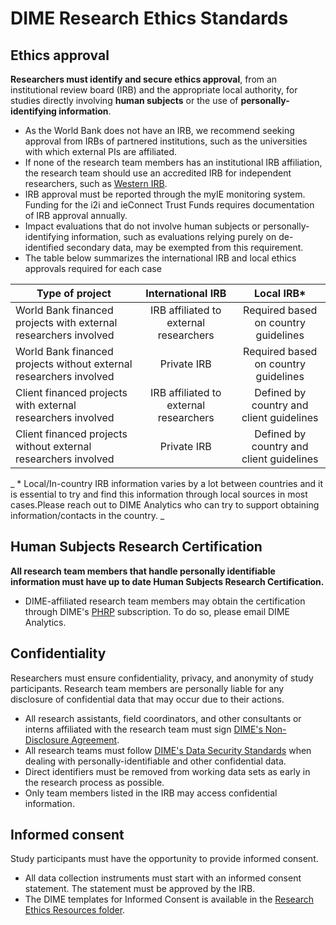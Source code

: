 # DIME Research Ethics Standards

## Ethics approval

**Researchers must identify and secure ethics approval**, from an institutional review board (IRB) and the appropriate local authority, for studies directly involving **human subjects** or the use of **personally-identifying information**.
- As the World Bank does not have an IRB, we recommend seeking approval from IRBs of partnered institutions, such as the universities with which external PIs are affiliated.
- If none of the research team members has an institutional IRB affiliation, the research team should use an accredited IRB for independent researchers, such as [Western IRB](http://wirb.com/Pages/IRBServices.aspx).
- IRB approval must be reported through the myIE monitoring system. Funding for the i2i and ieConnect Trust Funds requires documentation of IRB approval annually.
- Impact evaluations that do not involve human subjects or personally-identifying information, such as evaluations relying purely on de-identified secondary data, may be exempted from this requirement.
- The table below summarizes the international IRB and local ethics approvals required for each case

|     Type of project   |        International IRB     | Local IRB* |
| ------------- |:-------------:| :-----:|
| World Bank financed projects with external researchers involved    | IRB affiliated to external researchers |  Required based on country guidelines|
|  World Bank financed projects without external researchers involved     |    Private IRB   |  Required based on country guidelines  |
| Client financed projects with external researchers involved  |     IRB affiliated to external researchers |   Defined by country and client guidelines   |
| Client financed projects without external researchers involved  |     Private IRB |   Defined by country and client guidelines  |

_ * Local/In-country IRB information varies by a lot between countries and it is essential to try and find this information through local sources in most cases.Please reach out to DIME Analytics who can try to support obtaining information/contacts in the country. _

## Human Subjects Research Certification
**All research team members that handle personally identifiable information must have up to date Human Subjects Research Certification.**
- DIME-affiliated research team members may obtain the certification through DIME's [PHRP](https://phrptraining.com/) subscription. To do so, please email DIME Analytics.

## Confidentiality
Researchers must ensure confidentiality, privacy, and anonymity of study participants. Research team members are personally liable for any disclosure of confidential data that may occur due to their actions.
- All research assistants, field coordinators, and other consultants or interns affiliated with the research team must sign [DIME's Non-Disclosure Agreement](https://github.com/worldbank/dime-standards/blob/master/dime-research-standards/pillar-4-data-security/data-security-resources/dime-data-nda-mou.md).
- All research teams must follow [DIME's Data Security Standards](https://github.com/worldbank/dime-standards/tree/master/dime-research-standards/pillar-4-data-security) when dealing with personally-identifiable and other confidential data.
- Direct identifiers must be removed from working data sets as early in the research process as possible.
- Only team members listed in the IRB may access confidential information.

## Informed consent
Study participants must have the opportunity to provide informed consent.
- All data collection instruments must start with an informed consent statement. The statement must be approved by the IRB.
- The DIME templates for Informed Consent is available in the [Research Ethics Resources folder](https://github.com/worldbank/dime-standards/tree/master/dime-research-standards/pillar-1-research-ethics/research-ethics-resources).
